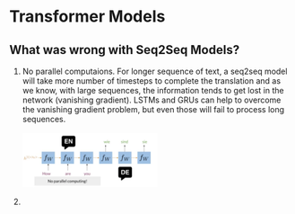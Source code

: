 # Transformer Models

## What was wrong with Seq2Seq Models?

1. No parallel computaions. For longer sequence of text, a seq2seq model will take more number of timesteps to complete 
the translation and as we know, with large sequences, the information tends to get lost in the network (vanishing gradient).
LSTMs and GRUs can help to overcome the vanishing gradient problem, but even those will fail to process long sequences.<br><br>
<img src="../images/1. drawbacks of seq2seq.png" width="50%"></img><br>

2.  